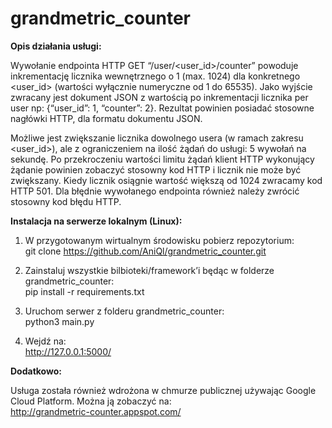 # grandmetric_counter
<p><b>Opis działania usługi:</b></p>
<p>Wywołanie endpointa HTTP GET “/user/&lt;user_id&gt;/counter” powoduje inkrementację licznika wewnętrznego o 1 (max. 1024) dla konkretnego &lt;user_id&gt; (wartości wyłącznie numeryczne od 1 do 65535). Jako wyjście zwracany jest dokument JSON z wartością po inkrementacji licznika per user np: {“user_id”: 1, “counter”: 2}. Rezultat powinien posiadać stosowne nagłówki HTTP, dla formatu dokumentu JSON.</p>
<p>Możliwe jest zwiększanie licznika dowolnego usera (w ramach zakresu &lt;user_id&gt;), ale z ograniczeniem na ilość żądań do usługi: 5 wywołań na sekundę. Po przekroczeniu wartości limitu żądań klient HTTP wykonujący żądanie powinien zobaczyć stosowny kod HTTP i licznik nie może być zwiększany. Kiedy licznik osiągnie wartość większą od 1024 zwracamy kod HTTP 501. Dla błędnie wywołanego endpointa również należy zwrócić stosowny kod błędu HTTP.</p>
<p><b>Instalacja na serwerze lokalnym (Linux):</b></p>
<ol>
<li>
<p>W przygotowanym wirtualnym środowisku pobierz repozytorium:<br>
git clone <a href="https://github.com/AniQl/grandmetric_counter.git">https://github.com/AniQl/grandmetric_counter.git</a></p>
</li>
<li>
<p>Zainstaluj wszystkie bilbioteki/framework’i będąc w folderze grandmetric_counter:<br>
pip install -r requirements.txt</p>
</li>
<li>
<p>Uruchom serwer z folderu grandmetric_counter:<br>
python3 main.py</p>
<li>
<p>Wejdź na:<br>
<a href="http://127.0.0.1:5000/">http://127.0.0.1:5000/</a></p>
</li>
</li>
</ol>
<p><b>Dodatkowo:</b></p>
<p>Usługa została również wdrożona w chmurze publicznej używając Google Cloud Platform. Można ją zobaczyć na:<br>
<a href="http://grandmetric-counter.appspot.com/">http://grandmetric-counter.appspot.com/</a></p>
